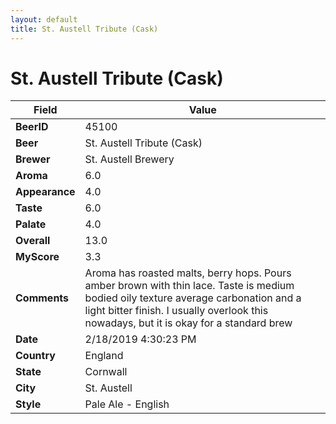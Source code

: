 ```yaml
---
layout: default
title: St. Austell Tribute (Cask)
---
```


# St. Austell Tribute (Cask)

| Field         | Value     |
|---------------|-----------|
| **BeerID** | 45100 |
| **Beer** | St. Austell Tribute (Cask) |
| **Brewer** | St. Austell Brewery |
| **Aroma** | 6.0 |
| **Appearance** | 4.0 |
| **Taste** | 6.0 |
| **Palate** | 4.0 |
| **Overall** | 13.0 |
| **MyScore** | 3.3 |
| **Comments** | Aroma has roasted malts, berry hops. Pours amber brown with thin lace. Taste is medium bodied oily texture average carbonation and a light bitter finish. I usually overlook this nowadays, but it is okay for a standard brew  |
| **Date** | 2/18/2019 4:30:23 PM |
| **Country** | England |
| **State** | Cornwall |
| **City** | St. Austell |
| **Style** | Pale Ale - English |
